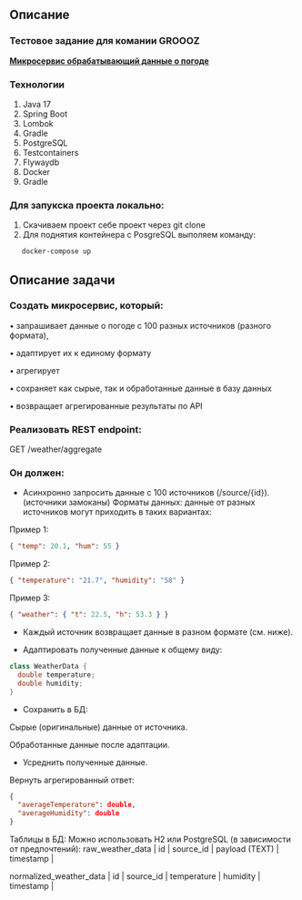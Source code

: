 <h2>Описание</h2>
<h3>Тестовое задание для комании GROOOZ</h3>

<p><u><b>Микросервис обрабатывающий данные о погоде</b></u>

### Технологии

1. Java 17
2. Spring Boot
3. Lombok
4. Gradle
5. PostgreSQL
6. Testcontainers
7. Flywaydb
8. Docker
9. Gradle

### Для запукска проекта локально:
1. Скачиваем проект себе проект через git clone
2. Для поднятия контейнера с PosgreSQL выполяем команду:
```bash
   docker-compose up
```

## Описание задачи

### Создать микросервис, который:
•	запрашивает данные о погоде с 100 разных источников (разного формата),

•	адаптирует их к единому формату

•	агрегирует

•	сохраняет как сырые, так и обработанные данные в базу данных

•	возвращает агрегированные результаты по API


### Реализовать REST endpoint:
GET /weather/aggregate

### Он должен:
- Асинхронно запросить данные с 100 источников (/source/{id}). (источники замоканы)
Форматы данных: данные от разных источников могут приходить в таких вариантах:

Пример 1:
```json
{ "temp": 20.1, "hum": 55 }
```

Пример 2:
```json
{ "temperature": "21.7", "humidity": "58" }
```

Пример 3:
```json
{ "weather": { "t": 22.5, "h": 53.3 } }
```

- Каждый источник возвращает данные в разном формате (см. ниже).

- Адаптировать полученные данные к общему виду:

```java
class WeatherData {
  double temperature;
  double humidity;
}
```

- Сохранить в БД:

Сырые (оригинальные) данные от источника.

Обработанные данные после адаптации.

- Усреднить полученные данные.

Вернуть агрегированный ответ:
```json
{
  "averageTemperature": double,
  "averageHumidity": double
}
```


Таблицы в БД:
Можно использовать H2 или PostgreSQL (в зависимости от предпочтений):
raw_weather_data
| id | source_id | payload (TEXT) | timestamp |


normalized_weather_data
| id | source_id | temperature | humidity | timestamp |
